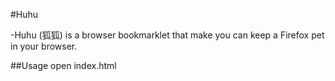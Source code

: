 #Huhu

-Huhu (狐狐) is a browser bookmarklet that make you can keep a Firefox pet in your browser.

##Usage
open index.html